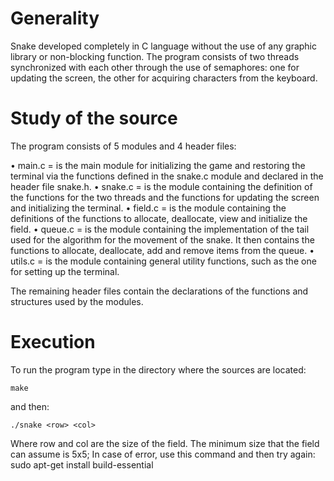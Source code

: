 # Generality
Snake developed completely in C language without the use of any graphic library or non-blocking function.
The program consists of two threads synchronized with each other through the use of semaphores: one for updating the screen, the other for acquiring characters from the keyboard.
# Study of the source
The program consists of 5 modules and 4 header files:
    
• main.c = is the main module for initializing the game and restoring the terminal via the functions defined in the   snake.c module and declared in the header file snake.h.
• snake.c = is the module containing the definition of the functions for the two threads and the functions for updating the screen and initializing the terminal.
• field.c = is the module containing the definitions of the functions to allocate, deallocate, view and initialize the field.
• queue.c = is the module containing the implementation of the tail used for the algorithm for the movement of the snake. It then contains the functions to allocate, deallocate, add and remove items from the queue.
• utils.c = is the module containing general utility functions, such as the one for setting up the terminal.

The remaining header files contain the declarations of the functions and structures used by the modules.

# Execution
To run the program type in the directory where the sources are located:

    make

and then:

    ./snake <row> <col>

Where row and col are the size of the field. The minimum size that the field can assume is 5x5;
In case of error, use this command and then try again:
    sudo apt-get install build-essential


